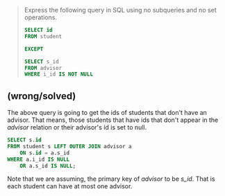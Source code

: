 > Express the following query in SQL using no subqueries and no set operations. 
> 
> ```sql
> SELECT id
> FROM student
> 
> EXCEPT 
> 
> SELECT s_id
> FROM advisor 
> WHERE i_id IS NOT NULL
> ```

(wrong/solved)
--------------------------------

The above query is going to get the ids of students that don't have an advisor. 
That means, those students that have ids that don't appear in the _advisor_ relation or
their advisor's id is set to null. 

```sql
SELECT s.id
FROM student s LEFT OUTER JOIN advisor a
    ON s.id = a.s_id
WHERE a.i_id IS NULL 
    OR a.s_id IS NULL;
```

Note that we are assuming, the primary key of _advisor_ to be _s_id_. That is each student
can have at most one advisor.
